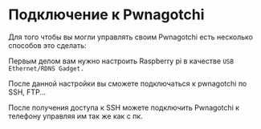 # Подключение к Pwnagotchi

Для того чтобы вы могли управлять своим Pwnagotchi есть несколько способов это сделать:

Первым делом вам нужно настроить Raspberry pi в качестве `USB Ethernet/RDNS Gadget.`

После данной настройки вы сможете подключаться к pwnagotchi по SSH, FTP...

После получения доступа к SSH можете подключить Pwnagotchi к телефону управляя им так же как с пк.
